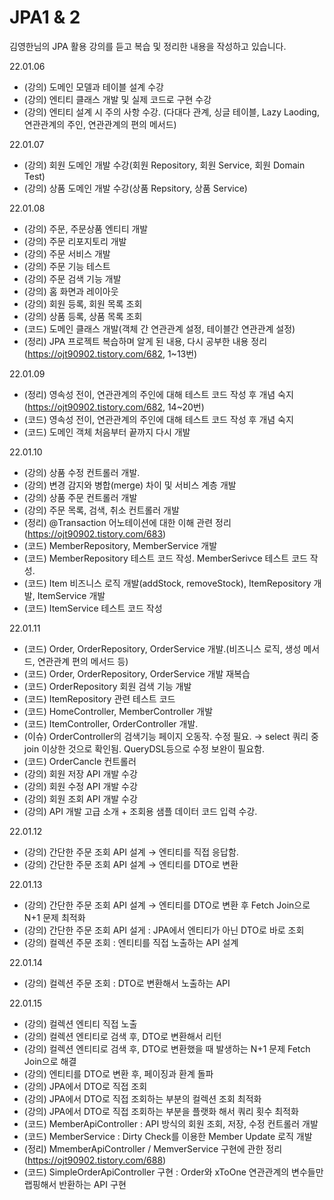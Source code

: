# JPA1 & 2
김영한님의 JPA 활용 강의를 듣고 복습 및 정리한 내용을 작성하고 있습니다.


22.01.06
- (강의) 도메인 모델과 테이블 설계 수강
- (강의) 엔티티 클래스 개발 및 실제 코드로 구현 수강
- (강의) 엔티티 설계 시 주의 사항 수강. (다대다 관계, 싱글 테이블, Lazy Laoding, 연관관계의 주인, 연관관계의 편의 메서드)

22.01.07
- (강의) 회원 도메인 개발 수강(회원 Repository, 회원 Service, 회원 Domain Test) 
- (강의) 상품 도메인 개발 수강(상품 Repsitory, 상품 Service)

22.01.08
- (강의) 주문, 주문상품 엔티티 개발
- (강의) 주문 리포지토리 개발
- (강의) 주문 서비스 개발
- (강의) 주문 기능 테스트
- (강의) 주문 검색 기능 개발
- (강의) 홈 화면과 레이아웃
- (강의) 회원 등록, 회원 목록 조회
- (강의) 상품 등록, 상품 목록 조회
- (코드) 도메인 클래스 개발(객체 간 연관관계 설정, 테이블간 연관관계 설정)
- (정리) JPA 프로젝트 복습하며 알게 된 내용, 다시 공부한 내용 정리(https://ojt90902.tistory.com/682,  1~13번)

22.01.09
- (정리) 영속성 전이, 연관관계의 주인에 대해 테스트 코드 작성 후 개념 숙지(https://ojt90902.tistory.com/682,  14~20번)
- (코드) 영속성 전이, 연관관계의 주인에 대해 테스트 코드 작성 후 개념 숙지 
- (코드) 도메인 객체 처음부터 끝까지 다시 개발


22.01.10
- (강의) 상품 수정 컨트롤러 개발.
- (강의) 변경 감지와 병합(merge) 차이 및 서비스 계층 개발
- (강의) 상품 주문 컨트롤러 개발
- (강의) 주문 목록, 검색, 취소 컨트롤러 개발
- (정리) @Transaction 어노테이션에 대한 이해 관련 정리 (https://ojt90902.tistory.com/683)
- (코드) MemberRepository, MemberService 개발
- (코드) MemberRepository 테스트 코드 작성. MemberSerivce 테스트 코드 작성.
- (코드) Item 비즈니스 로직 개발(addStock, removeStock), ItemRepository 개발, ItemService 개발
- (코드) ItemService 테스트 코드 작성  

22.01.11
- (코드) Order, OrderRepository, OrderService 개발.(비즈니스 로직, 생성 메서드, 연관관계 편의 메서드 등)
- (코드) Order, OrderRepository, OrderService 개발 재복습
- (코드) OrderRepository 회원 검색 기능 개발
- (코드) ItemRepository 관련 테스트 코드 
- (코드) HomeController, MemberController 개발
- (코드) ItemController, OrderController 개발. 
- (이슈) OrderController의 검색기능 페이지 오동작. 수정 필요. → select 쿼리 중 join 이상한 것으로 확인됨. QueryDSL등으로 수정 보완이 필요함.
- (코드) OrderCancle 컨트롤러 
- (강의) 회원 저장 API 개발 수강
- (강의) 회원 수정 API 개발 수강
- (강의) 회원 조회 API 개발 수강
- (강의) API 개발 고급 소개 + 조회용 샘플 데이터 코드 입력 수강. 

22.01.12
- (강의) 간단한 주문 조회 API 설계 → 엔티티를 직접 응답함.
- (강의) 간단한 주문 조회 API 설계 → 엔티티를 DTO로 변환

22.01.13
- (강의) 간단한 주문 조회 API 설계 → 엔티티를 DTO로 변환 후 Fetch Join으로 N+1 문제 최적화
- (강의) 간단한 주문 조회 API 설게 : JPA에서 엔티티가 아닌 DTO로 바로 조회 
- (강의) 컬렉션 주문 조회 : 엔티티를 직접 노출하는 API 설계 

22.01.14
- (강의) 컬렉션 주문 조회 : DTO로 변환해서 노출하는 API 

22.01.15
- (강의) 컬렉션 엔티티 직접 노출
- (강의) 컬렉션 엔티티로 검색 후, DTO로 변환해서 리턴
- (강의) 컬렉션 엔티티로 검색 후, DTO로 변환했을 때 발생하는 N+1 문제 Fetch Join으로 해결
- (강의) 엔티티를 DTO로 변환 후, 페이징과 환계 돌파
- (강의) JPA에서 DTO로 직접 조회
- (강의) JPA에서 DTO로 직접 조회하는 부분의 컬렉션 조회 최적화
- (강의) JPA에서 DTO로 직접 조회하는 부분을 플랫화 해서 쿼리 횟수 최적화
- (코드) MemberApiController : API 방식의 회원 조회, 저장, 수정 컨트롤러 개발
- (코드) MemberService : Dirty Check를 이용한 Member Update 로직 개발 
- (정리) MmemberApiController / MemverService 구현에 관한 정리 (https://ojt90902.tistory.com/688)
- (코드) SimpleOrderApiController 구현 : Order와 xToOne 연관관계의 변수들만 랩핑해서 반환하는 API 구현 
